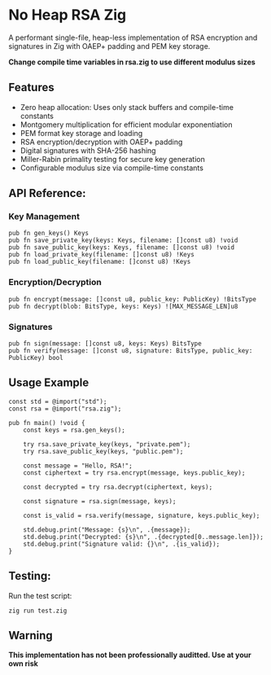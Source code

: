 # No Heap RSA Zig
A performant single-file, heap-less implementation of RSA encryption and signatures in Zig with OAEP+ padding and PEM key storage.

**Change compile time variables in rsa.zig to use different modulus sizes**

## Features
- Zero heap allocation: Uses only stack buffers and compile-time constants
- Montgomery multiplication for efficient modular exponentiation
- PEM format key storage and loading
- RSA encryption/decryption with OAEP+ padding
- Digital signatures with SHA-256 hashing
- Miller-Rabin primality testing for secure key generation
- Configurable modulus size via compile-time constants

## API Reference:
### Key Management

    pub fn gen_keys() Keys
    pub fn save_private_key(keys: Keys, filename: []const u8) !void
    pub fn save_public_key(keys: Keys, filename: []const u8) !void
    pub fn load_private_key(filename: []const u8) !Keys
    pub fn load_public_key(filename: []const u8) !Keys

### Encryption/Decryption

    pub fn encrypt(message: []const u8, public_key: PublicKey) !BitsType
    pub fn decrypt(blob: BitsType, keys: Keys) ![MAX_MESSAGE_LEN]u8


### Signatures

    pub fn sign(message: []const u8, keys: Keys) BitsType
    pub fn verify(message: []const u8, signature: BitsType, public_key: PublicKey) bool

## Usage Example

    const std = @import("std");
    const rsa = @import("rsa.zig");

    pub fn main() !void {
        const keys = rsa.gen_keys();
        
        try rsa.save_private_key(keys, "private.pem");
        try rsa.save_public_key(keys, "public.pem");
        
        const message = "Hello, RSA!";
        const ciphertext = try rsa.encrypt(message, keys.public_key);
        
        const decrypted = try rsa.decrypt(ciphertext, keys);
        
        const signature = rsa.sign(message, keys);
        
        const is_valid = rsa.verify(message, signature, keys.public_key);
        
        std.debug.print("Message: {s}\n", .{message});
        std.debug.print("Decrypted: {s}\n", .{decrypted[0..message.len]});
        std.debug.print("Signature valid: {}\n", .{is_valid});
    }

## Testing:
Run the test script:

    zig run test.zig


## Warning
**This implementation has not been professionally auditted. Use at your own risk**
